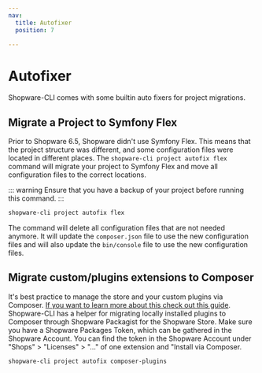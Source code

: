 ```yaml
---
nav:
  title: Autofixer
  position: 7

---
```


# Autofixer

Shopware-CLI comes with some builtin auto fixers for project migrations.

## Migrate a Project to Symfony Flex

Prior to Shopware 6.5, Shopware didn't use Symfony Flex. This means that the project structure was different, and some configuration files were located in different places. The `shopware-cli project autofix flex` command will migrate your project to Symfony Flex and move all configuration files to the correct locations.

::: warning
Ensure that you have a backup of your project before running this command.
:::

```bash
shopware-cli project autofix flex
```

The command will delete all configuration files that are not needed anymore. It will update the `composer.json` file to use the new configuration files and will also update the `bin/console` file to use the new configuration files.

## Migrate custom/plugins extensions to Composer

It's best practice to manage the store and your custom plugins via Composer. [If you want to learn more about this check out this guide](../../../guides/hosting/installation-updates/extension-managment.md). Shopware-CLI has a helper for migrating locally installed plugins to Composer through Shopware Packagist for the Shopware Store. Make sure you have a Shopware Packages Token, which can be gathered in the Shopware Account. You can find the token in the Shopware Account under "Shops" > "Licenses" > "..." of one extension and "Install via Composer.

```bash
shopware-cli project autofix composer-plugins
```
